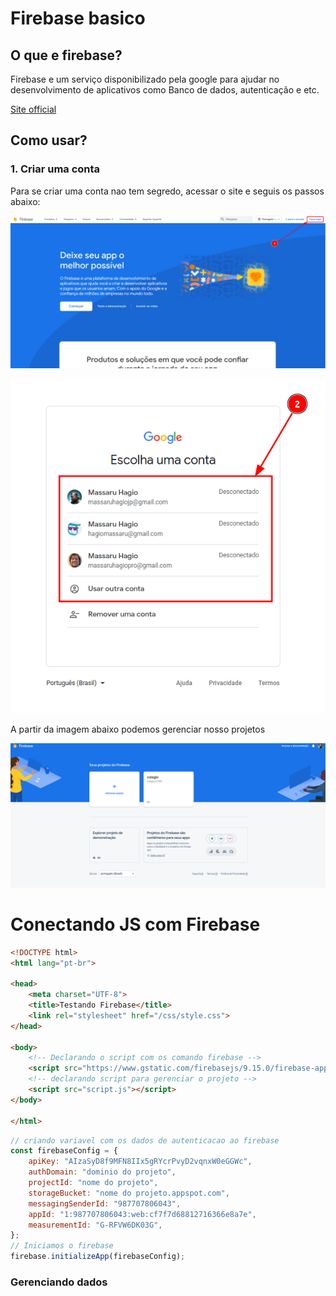 # Firebase basico

## O que e firebase?

Firebase e um serviço disponibilizado pela google para ajudar no desenvolvimento de aplicativos como Banco de dados, autenticação e etc.

[Site official](https://firebase.google.com)

## Como usar?

### 1. Criar uma conta

Para se criar uma conta nao tem segredo, acessar o site e seguis os passos abaixo:

![primeiro passo](images/2023-01-04_18-26.png)

![segundo passo](images/2023-01-04_18-27.png)

A partir da imagem abaixo podemos gerenciar nosso projetos

![alt](images/2023-01-04_18-29.png)

# Conectando JS com Firebase

```html
<!DOCTYPE html>
<html lang="pt-br">

<head>
    <meta charset="UTF-8">
    <title>Testando Firebase</title>
    <link rel="stylesheet" href="/css/style.css">
</head>

<body>
    <!-- Declarando o script com os comando firebase -->
    <script src="https://www.gstatic.com/firebasejs/9.15.0/firebase-app.js"></script>
    <!-- declarando script para gerenciar o projeto -->
    <script src="script.js"></script>
</body>

</html>

```


```js
// criando variavel com os dados de autenticacao ao firebase
const firebaseConfig = {
    apiKey: "AIzaSyD8f9MFN8IIx5gRYcrPvyD2vqnxW0eGGWc",
    authDomain: "dominio do projeto",
    projectId: "nome do projeto",
    storageBucket: "nome do projeto.appspot.com",
    messagingSenderId: "987707806043",
    appId: "1:987707806043:web:cf7f7d68812716366e8a7e",
    measurementId: "G-RFVW6DK03G",
};
// Iniciamos o firebase
firebase.initializeApp(firebaseConfig);

```


### Gerenciando dados








